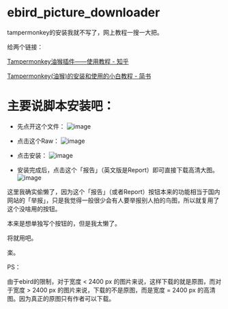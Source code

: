 # ebird_picture_downloader

tampermonkey的安装我就不写了，网上教程一搜一大把。

给两个链接：

[Tampermonkey油猴插件——使用教程 - 知乎](https://zhuanlan.zhihu.com/p/128453110)

[Tampermonkey(油猴)的安装和使用的小白教程 - 简书](https://www.jianshu.com/p/aa313195ae65)

# 主要说脚本安装吧：

* 先点开这个文件：
![image](https://user-images.githubusercontent.com/14086980/158395104-b7596f51-8ae9-4a8c-aa9d-fa8044547d67.png)

* 点击这个Raw：
![image](https://user-images.githubusercontent.com/14086980/158395258-b67f2144-838f-436c-a6d2-18903c1745e5.png)

* 点击安装：
![image](https://user-images.githubusercontent.com/14086980/158398055-9b99cc3d-2ecc-41fb-9023-ff24733b230c.png)

* 安装完成后，点击这个「报告」（英文版是Report）即可直接下载高清大图。
![image](https://user-images.githubusercontent.com/14086980/158396629-7b31ceb5-6ca8-4a10-85ce-7d40286a3bdf.png)

这里我确实偷懒了，因为这个「报告」（或者Report）按钮本来的功能相当于国内网站的「举报」，只是我觉得一般很少会有人要举报别人拍的鸟图，所以就复用了这个没啥用的按钮。

本来是想单独写个按钮的，但是我太懒了。

将就用吧。

楽。

PS：

由于ebird的限制，对于宽度 < 2400 px 的图片来说，这样下载的就是原图，而对于宽度 > 2400 px 的图片来说，下载的不是原图，而是宽度 = 2400 px 的高清图。因为真正的原图只有作者可以下载。
